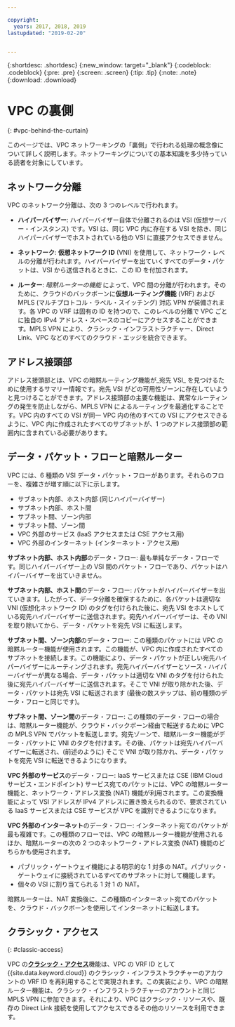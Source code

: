 ```yaml
---

copyright:
  years: 2017, 2018, 2019
lastupdated: "2019-02-20"


---
```


{:shortdesc: .shortdesc}
{:new_window: target="_blank"}
{:codeblock: .codeblock}
{:pre: .pre}
{:screen: .screen}
{:tip: .tip}
{:note: .note}
{:download: .download}

# VPC の裏側
{: #vpc-behind-the-curtain}

このページでは、VPC ネットワーキングの「裏側」で行われる処理の概念像について詳しく説明します。ネットワーキングについての基本知識を多少持っている読者を対象にしています。

## ネットワーク分離

VPC のネットワーク分離は、次の 3 つのレベルで行われます。 

* **ハイパーバイザー**: ハイパーバイザー自体で分離されるのは VSI (仮想サーバー・インスタンス) です。VSI は、同じ VPC 内に存在する VSI を除き、同じハイパーバイザーでホストされている他の VSI に直接アクセスできません。

* **ネットワーク**: **仮想ネットワーク ID** (VNI) を使用して、ネットワーク・レベルの分離が行われます。ハイパーバイザーを出ていくすべてのデータ・パケットは、VSI から送信されるときに、この ID を付加されます。

* **ルーター**: _暗黙ルーターの機能_ によって、VPC 間の分離が行われます。そのために、クラウドのバックボーンに**仮想ルーティング機能** (VRF) および MPLS (マルチプロトコル・ラベル・スイッチング) 対応 VPN が装備されます。各 VPC の VRF は固有の ID を持つので、このレベルの分離で VPC ごとに独自の IPv4 アドレス・スペースのコピーにアクセスすることができます。MPLS VPN により、クラシック・インフラストラクチャー、Direct Link、VPC などのすべてのクラウド・エッジを統合できます。

## アドレス接頭部

アドレス接頭部とは、VPC の暗黙ルーティング機能が_宛先 VSI_ を見つけるために使用するサマリー情報です。宛先 VSI がどの可用性ゾーンに存在していようと見つけることができます。アドレス接頭部の主要な機能は、異常なルーティングの発生を防止しながら、MPLS VPN によるルーティングを最適化することです。VPC 内のすべての VSI が同一 VPC 内の他のすべての VSI にアクセスできるように、VPC 内に作成されたすべてのサブネットが、1 つのアドレス接頭部の範囲内に含まれている必要があります。

## データ・パケット・フローと暗黙ルーター

VPC には、6 種類の VSI データ・パケット・フローがあります。それらのフローを、複雑さが増す順に以下に示します。

* サブネット内部、ホスト内部 (同じハイパーバイザー)
* サブネット内部、ホスト間
* サブネット間、ゾーン内部
* サブネット間、ゾーン間
* VPC 外部のサービス (IaaS アクセスまたは CSE アクセス用)
* VPC 外部のインターネット (インターネット・アクセス用)

**サブネット内部、ホスト内部**のデータ・フロー: 最も単純なデータ・フローです。同じハイパーバイザー上の VSI 間のパケット・フローであり、パケットはハイパーバイザーを出ていきません。

**サブネット内部、ホスト間**のデータ・フロー: パケットがハイパーバイザーを出ていきます。したがって、データ分離を確保するために、各パケットは適切な VNI (仮想化ネットワーク ID) のタグを付けられた後に、宛先 VSI をホストしている宛先ハイパーバイザーに送信されます。宛先ハイパーバイザーは、その VNI を取り除いてから、データ・パケットを宛先 VSI に転送します。

**サブネット間、ゾーン内部**のデータ・フロー: この種類のパケットには VPC の暗黙ルーター機能が使用されます。この機能が、VPC 内に作成されたすべてのサブネットを接続します。この機能により、データ・パケットが正しい宛先ハイパーバイザーにルーティングされます。宛先ハイパーバイザーとソース・ハイパーバイザーが異なる場合、データ・パケットは適切な VNI のタグを付けられた後に宛先ハイパーバイザーに送信されます。そこで VNI が取り除かれた後、データ・パケットは宛先 VSI に転送されます (最後の数ステップは、前の種類のデータ・フローと同じです)。

**サブネット間、ゾーン間**のデータ・フロー: この種類のデータ・フローの場合は、暗黙ルーター機能が、クラウド・バックボーン経由で転送するために VPC の MPLS VPN でパケットを転送します。宛先ゾーンで、暗黙ルーター機能がデータ・パケットに VNI のタグを付けます。その後、パケットは宛先ハイパーバイザーに転送され、(前述のように) そこで VNI が取り除かれ、データ・パケットを宛先 VSI に転送できるようになります。

**VPC 外部のサービス**のデータ・フロー: IaaS サービスまたは CSE (IBM Cloud サービス・エンドポイント) サービス宛てのパケットには、VPC の暗黙ルーター機能と、ネットワーク・アドレス変換 (NAT) 機能が利用されます。この変換機能によって VSI アドレスが IPv4 アドレスに置き換えられるので、要求されている IaaS サービスまたは CSE サービスが VPC を識別できるようになります。

**VPC 外部のインターネット**のデータ・フロー: インターネット宛てのパケットが最も複雑です。この種類のフローでは、VPC の暗黙ルーター機能が使用されるほか、暗黙ルーターの次の 2 つのネットワーク・アドレス変換 (NAT) 機能のどちらかも使用されます。

  * パブリック・ゲートウェイ機能による明示的な 1 対多の NAT。パブリック・ゲートウェイに接続されているすべてのサブネットに対して機能します。
  * 個々の VSI に割り当てられる 1 対 1 の NAT。

暗黙ルーターは、NAT 変換後に、この種類のインターネット宛てのパケットを、クラウド・バックボーンを使用してインターネットに転送します。

## クラシック・アクセス
{: #classic-access}

VPC の[**クラシック・アクセス**](/docs/infrastructure/vpc/classic-access.html)機能は、VPC の VRF ID として {{site.data.keyword.cloud}} のクラシック・インフラストラクチャーのアカウントの VRF ID を再利用することで実現されます。この実装により、VPC の暗黙ルーター機能は、クラシック・インフラストラクチャーのアカウントと同じ MPLS VPN に参加できます。それにより、VPC はクラシック・リソースや、既存の Direct Link 接続を使用してアクセスできるその他のリソースを利用できます。
